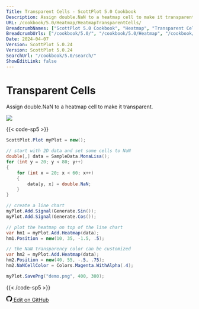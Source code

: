 ```yaml
---
Title: Transparent Cells - ScottPlot 5.0 Cookbook
Description: Assign double.NaN to a heatmap cell to make it transparent.
URL: /cookbook/5.0/Heatmap/HeatmapTransparentCells/
BreadcrumbNames: ["ScottPlot 5.0 Cookbook", "Heatmap", "Transparent Cells"]
BreadcrumbUrls: ["/cookbook/5.0/", "/cookbook/5.0/Heatmap", "/cookbook/5.0/Heatmap/HeatmapTransparentCells"]
Date: 2024-04-07
Version: ScottPlot 5.0.24
Version: ScottPlot 5.0.24
SearchUrl: "/cookbook/5.0/search/"
ShowEditLink: false
---
```


# Transparent Cells


Assign double.NaN to a heatmap cell to make it transparent.

[![](/cookbook/5.0/images/HeatmapTransparentCells.png?240407170921)](/cookbook/5.0/images/HeatmapTransparentCells.png?240407170921)

{{< code-sp5 >}}

```cs
ScottPlot.Plot myPlot = new();

// start with 2D data and set some cells to NaN
double[,] data = SampleData.MonaLisa();
for (int y = 20; y < 80; y++)
{
    for (int x = 20; x < 60; x++)
    {
        data[y, x] = double.NaN;
    }
}

// create a line chart
myPlot.Add.Signal(Generate.Sin());
myPlot.Add.Signal(Generate.Cos());

// plot the heatmap on top of the line chart
var hm1 = myPlot.Add.Heatmap(data);
hm1.Position = new(10, 35, -1.5, .5);

// the NaN transparency color can be customized
var hm2 = myPlot.Add.Heatmap(data);
hm2.Position = new(40, 55, -.5, .75);
hm2.NaNCellColor = Colors.Magenta.WithAlpha(.4);

myPlot.SavePng("demo.png", 400, 300);

```

{{< /code-sp5 >}}

<a href='https://github.com/ScottPlot/ScottPlot/blob/main/src/ScottPlot5/ScottPlot5%20Cookbook/Recipes/PlotTypes/Heatmap.cs'><svg xmlns="http://www.w3.org/2000/svg" width="16" height="16" fill="currentColor" class="mb-1 bi bi-github" viewBox="0 0 16 16">
  <path d="M8 0C3.58 0 0 3.58 0 8c0 3.54 2.29 6.53 5.47 7.59.4.07.55-.17.55-.38 0-.19-.01-.82-.01-1.49-2.01.37-2.53-.49-2.69-.94-.09-.23-.48-.94-.82-1.13-.28-.15-.68-.52-.01-.53.63-.01 1.08.58 1.23.82.72 1.21 1.87.87 2.33.66.07-.52.28-.87.51-1.07-1.78-.2-3.64-.89-3.64-3.95 0-.87.31-1.59.82-2.15-.08-.2-.36-1.02.08-2.12 0 0 .67-.21 2.2.82.64-.18 1.32-.27 2-.27s1.36.09 2 .27c1.53-1.04 2.2-.82 2.2-.82.44 1.1.16 1.92.08 2.12.51.56.82 1.27.82 2.15 0 3.07-1.87 3.75-3.65 3.95.29.25.54.73.54 1.48 0 1.07-.01 1.93-.01 2.2 0 .21.15.46.55.38A8.01 8.01 0 0 0 16 8c0-4.42-3.58-8-8-8"/>
</svg> Edit on GitHub</a>

